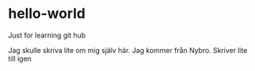 # hello-world
Just for learning git hub

Jag skulle skriva lite om mig själv här. Jag kommer från Nybro.
Skriver lite till igen
